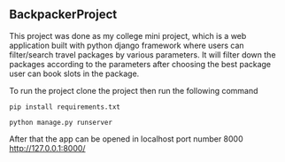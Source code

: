 ## BackpackerProject

This project was done as my college mini project, which is a web application built with python django framework where users can filter/search travel packages by various parameters.
It will filter down the packages according to the parameters after choosing the best package user can book slots in the package.

To run the project 
clone the project then run the following command
```
pip install requirements.txt

python manage.py runserver
```
After that the app can be opened in localhost port number 8000 http://127.0.0.1:8000/
